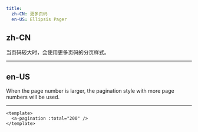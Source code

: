 ```yaml
title:
  zh-CN: 更多页码
  en-US: Ellipsis Pager
```

## zh-CN

当页码较大时，会使用更多页码的分页样式。

---

## en-US

When the page number is larger, the pagination style with more page numbers will be used.

---

```vue
<template>
  <a-pagination :total="200" />
</template>
```
